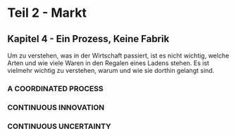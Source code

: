 # Teil 2 - Markt

## Kapitel 4 - Ein Prozess, Keine Fabrik

<!-- {"id": "04_000_cf36_5c04", "done": 0, "fre": 67, "wsf": 63, "hash": "f72bdaee3"} -->

Um zu verstehen, was in der Wirtschaft passiert, ist es nicht wichtig, welche Arten und wie viele Waren in den Regalen eines Ladens stehen. Es ist vielmehr wichtig zu verstehen, warum und wie sie dorthin gelangt sind.

### A COORDINATED PROCESS

### CONTINUOUS INNOVATION

### CONTINUOUS UNCERTAINTY

